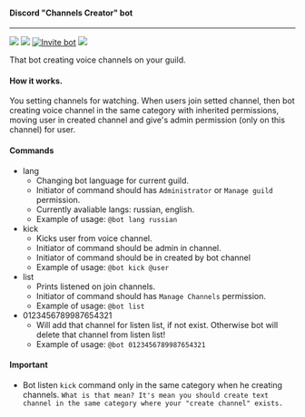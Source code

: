 #### Discord "Channels Creator" bot
---

![](https://img.shields.io/github/workflow/status/Satont/channelsbot/Node.js%20CI/master?style=for-the-badge) ![](https://img.shields.io/david/satont/channelsbot?style=for-the-badge) [![Invite bot](https://img.shields.io/badge/invite-bot-blue?label=invite&color=7289da&logo=discord&style=for-the-badge&logoColor=7289da)](https://discord.com/api/oauth2/authorize?client_id=706630095812558900&permissions=8&scope=bot) ![](https://img.shields.io/badge/dynamic/json?logo=discord&color=7289da&label=guilds&query=length&url=http%3A%2F%2Fdschannelsbot.herokuapp.com%2Fapi%2Fv1%2Fguilds&style=for-the-badge)

That bot creating voice channels on your guild.

#### How it works.

You setting channels for watching. When users join setted channel, then bot creating voice channel in the same category with inherited permissions, moving user in created channel and give's admin permission (only on this channel) for user.

#### Commands
  - lang 
    - Changing bot language for current guild.
    - Initiator of command should has `Administrator` or `Manage guild` permission.
    - Currently avaliable langs: russian, english.
    - Example of usage: `@bot lang russian`
 - kick 
    - Kicks user from voice channel.
    - Initiator of command should be admin in channel.
    - Initiator of command should be in created by bot channel
    - Example of usage: `@bot kick @user`
  - list 
    - Prints listened on join channels.
    - Initiator of command should has `Manage Channels` permission.
    - Example of usage: `@bot list`
  - 0123456789987654321
    - Will add that channel for listen list, if not exist. Otherwise bot will delete that channel from listen list!
    - Example of usage: `@bot 0123456789987654321`

#### Important
  - Bot listen `kick` command only in the same category when he creating channels.
   `What is that mean? It's mean you should create text channel in the same category where your "create channel" exists.`